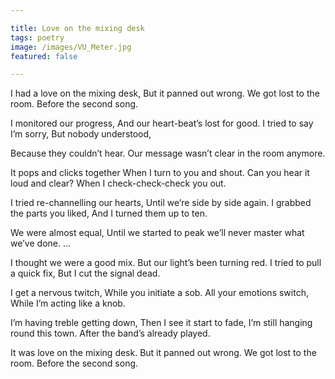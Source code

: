 ```yaml
---

title: Love on the mixing desk
tags: poetry
image: /images/VU_Meter.jpg
featured: false

---
```


I had a love on the mix­ing desk,
But it panned out wrong.
We got lost to the room.
Be­fore the second song.

I mon­itored our pro­gress,
And our heart-beat’s lost for good.
I tried to say I’m sorry,
But nobody un­der­stood,

Be­cause they could­n’t hear.
Our mes­sage was­n’t clear in the room any­more.

It pops and clicks to­gether
When I turn to you and shout.
Can you hear it loud and clear?
When I check-check-check you out.

I tried re-chan­nel­ling our hearts,
Un­til we’re side by side again.
I grabbed the parts you liked,
And I turned them up to ten.

We were al­most equal,
Un­til we star­ted to peak
we’ll never mas­ter what we’ve done.
…

I thought we were a good mix.
But our light’s been turn­ing red.
I tried to pull a quick fix,
But I cut the sig­nal dead.

I get a nervous twitch,
While you ini­ti­ate a sob.
All your emo­tions switch,
While I’m act­ing like a knob.

I’m hav­ing treble get­ting down,
Then I see it start to fade,
I’m still hanging round this town.
After the band’s already played.

It was love on the mix­ing desk.
But it panned out wrong.
We got lost to the room.
Be­fore the second song.
